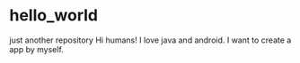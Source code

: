 # hello_world
just another repository
Hi  humans!
 I love java and android. I want to create a app by myself.
